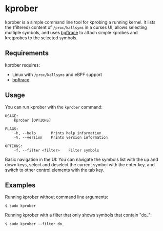 # kprober

kprober is a simple command line tool for kprobing a running kernel. It lists
the (filtered) content of `/proc/kallsyms` in a curses UI, allows selecting
multiple symbols, and uses [bpftrace](https://github.com/iovisor/bpftrace) to
attach simple kprobes and kretprobes to the selected symbols.

## Requirements

kprober requires:
* Linux with `/proc/kallsyms` and eBPF support
* [bpftrace](https://github.com/iovisor/bpftrace)

## Usage

You can run kprober with the `kprober` command:

```
USAGE:
    kprober [OPTIONS]

FLAGS:
    -h, --help       Prints help information
    -V, --version    Prints version information

OPTIONS:
    -f, --filter <filter>    Filter symbols
```

Basic navigation in the UI: You can navigate the symbols list with the up and
down keys, select and deselect the current symbol with the enter key, and
switch to other control elements with the tab key.

## Examples

Running kprober without command line arguments:

```console
$ sudo kprober
```

Running kprober with a filter that only shows symbols that contain "do_":

```console
$ sudo kprober --filter do_
```
